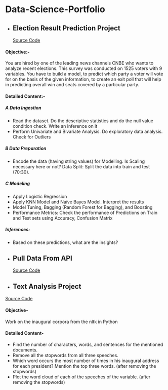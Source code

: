 # Data-Science-Portfolio

* ## Election Result Prediction Project
   [Source Code](https://github.com/jyoti4293/Data-Science-Portfolio/tree/main/Election%20Result%20Prediction)
#### Objective:-
You are hired by one of the leading news channels CNBE who wants to analyze recent elections. This survey was conducted on 1525 voters with 9 variables. You have to build a model, to predict which party a voter will vote for on the basis of the given information, to create an exit poll that will help in predicting overall win and seats covered by a particular party.

#### Detailed Content:-
##### A Data Ingestion
 -  Read the dataset. Do the descriptive statistics and do the null value condition check. Write an inference on it 
 -  Perform Univariate and Bivariate Analysis. Do exploratory data analysis. Check for Outliers
##### B Data Preparation
 -  Encode the data (having string values) for Modelling. Is Scaling necessary here or not? Data Split: Split the data into train and test (70:30). 
##### C Modeling
 -  Apply Logistic Regression
 -  Apply KNN Model and Naïve Bayes Model. Interpret the results
 -  Model Tuning, Bagging (Random Forest for Bagging), and Boosting
 -  Performance Metrics: Check the performance of Predictions on Train and Test sets using Accuracy, Confusion Matrix
##### Inferences:
 -  Based on these predictions, what are the insights?

* ## Pull Data From API
  [Source Code](https://github.com/jyoti4293/Data-Science-Portfolio/blob/main/Pull%20data%20from%20an%20API%20using%20requests.ipynb)

* ## Text Analysis Project
 [Source Code](https://github.com/jyoti4293/Data-Science-Portfolio/tree/main/Text%20Analysis)
#### Objective- 
Work on the inaugural corpora from the nltk in Python

#### Detailed Content-
  - Find the number of characters, words, and sentences for the mentioned documents.
  - Remove all the stopwords from all three speeches.
  - Which word occurs the most number of times in his inaugural address for each president? Mention the top three words. (after removing the stopwords)
  - Plot the word cloud of each of the speeches of the variable. (after removing the stopwords)
  
